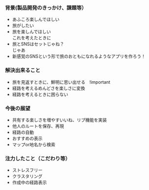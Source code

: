 ### 背景(製品開発のきっかけ、課題等）
- あふころ楽しんでほしい
- 旅がしたい
- 旅を楽しんでほしい<br>
これを考えたときに
- 旅とSNSはセットじゃね？<br>
じゃあ
- 新感覚のSNSという形で旅のおともになれるようなアプリを作ろう！<br>
### 解決出来ること
- 旅を見返すときに、鮮明に思い出せる　!important
- 経路を考えるめんどさを楽しさに変換
- 経路を考えるときに困らない

### 今後の展望
- 共有する楽しさを増やすいいね、リプ機能を実装
- 他人のルートを保存、再現
- 経路の自動
- おすすめの表示
- マップor地名から検索
### 注力したこと（こだわり等）
- ストレスフリー
- クラスタリング
- 作成中の経路表示